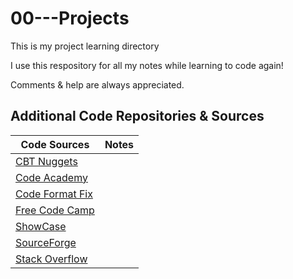 # 00---Projects
This is my project learning directory

I use this respository for all my notes while learning to code again!

Comments & help are always appreciated. 

## Additional Code Repositories & Sources
| Code Sources | Notes |  
| --- | --- |  
| [CBT Nuggets](https://www.cbtnuggets.com/) |  |  
| [Code Academy](www.codecademy.com) |  |  
| [Code Format Fix](https://www.prettifyjs.net/) |  |  
| [Free Code Camp](https://www.freecodecamp.org) |  |  
| [ShowCase](https://www.showwcase.com/) |  |  
| [SourceForge](http://sourceforge.net/) |  |  
| [Stack Overflow](www.stackoverflow.com) | |  

